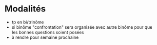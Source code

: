 # Modalités

- tp en bi/trinôme
- si binôme "confrontation" sera organisée avec autre binôme pour que les
  bonnes questions soient posées
- à rendre pour semaine prochaine

